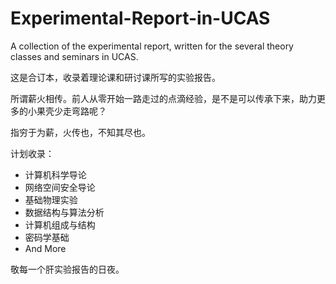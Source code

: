 # Experimental-Report-in-UCAS

A collection of the experimental report, written for the several theory classes and seminars in UCAS. 

这是合订本，收录着理论课和研讨课所写的实验报告。

所谓薪火相传。前人从零开始一路走过的点滴经验，是不是可以传承下来，助力更多的小果壳少走弯路呢？

指穷于为薪，火传也，不知其尽也。

计划收录：
- 计算机科学导论
- 网络空间安全导论
- 基础物理实验
- 数据结构与算法分析
- 计算机组成与结构
- 密码学基础
- And More

敬每一个肝实验报告的日夜。
